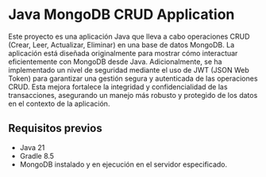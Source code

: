 # Java MongoDB CRUD Application

Este proyecto es una aplicación Java que lleva a cabo operaciones CRUD (Crear, Leer, Actualizar, Eliminar) en una base de datos MongoDB. La aplicación está diseñada originalmente para mostrar cómo interactuar eficientemente con MongoDB desde Java. Adicionalmente, se ha implementado un nivel de seguridad mediante el uso de JWT (JSON Web Token) para garantizar una gestión segura y autenticada de las operaciones CRUD. Esta mejora fortalece la integridad y confidencialidad de las transacciones, asegurando un manejo más robusto y protegido de los datos en el contexto de la aplicación.

## Requisitos previos

- Java 21
- Gradle 8.5
- MongoDB instalado y en ejecución en el servidor especificado.
